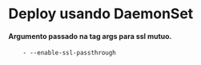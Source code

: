 # Deploy usando DaemonSet

#### Argumento passado na tag args para ssl mutuo.

```
    - --enable-ssl-passthrough
```


